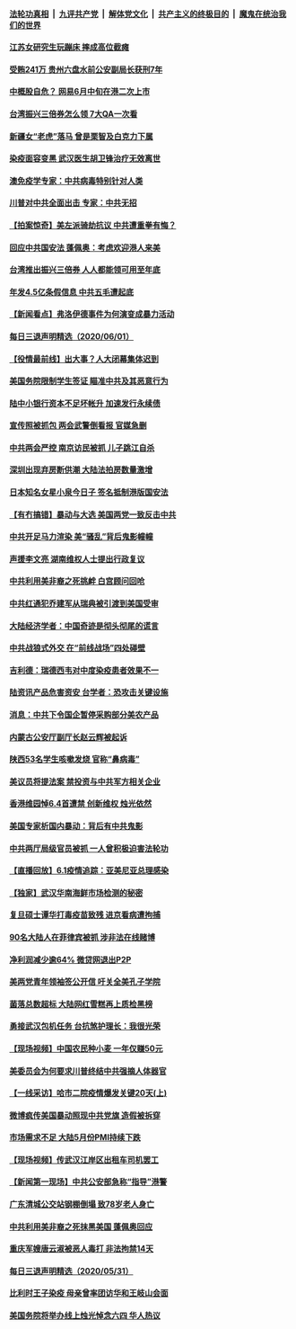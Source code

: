 

####  [法轮功真相](../../../../basic/blob/master/README.md?t=06021631) &nbsp;|&nbsp; [九评共产党](../../../../9ping.md/blob/master/README.md?t=06021631) &nbsp;|&nbsp; [解体党文化](../../../../jtdwh.md/blob/master/README.md?t=06021631)  &nbsp;|&nbsp; [共产主义的终极目的](../../../../gczydzjmd.md/blob/master/README.md?t=06021631) &nbsp;|&nbsp; [魔鬼在统治我们的世界](../../../../mgztzwmdsj.md/blob/master/README.md?t=06021631) 

#### [江苏女研究生玩蹦床 摔成高位截瘫](../pages/nsc413/n12154760.md?t=06021631) 

#### [受贿241万 贵州六盘水前公安副局长获刑7年](../pages/nsc413/n12154221.md?t=06021631) 


#### [中概股自危？ 网易6月中旬在港二次上市](../pages/nsc413/n12153694.md?t=06021631) 

#### [台湾振兴三倍券怎么领 7大QA一次看](../pages/nsc413/n12154445.md?t=06021631) 

#### [新疆女“老虎”落马 曾是栗智及白克力下属](../pages/nsc413/n12154071.md?t=06021631) 

#### [染疫面容变黑 武汉医生胡卫锋治疗无效离世](../pages/nsc413/n12154150.md?t=06021631) 

#### [澳免疫学专家：中共病毒特别针对人类](../pages/nsc413/n12153796.md?t=06021631) 

#### [川普对中共全面出击 专家：中共无招](../pages/nsc413/n12151510.md?t=06021631) 

#### [【拍案惊奇】美左派骑劫抗议 中共遭重拳有悔？](../pages/nsc413/n12153942.md?t=06021631) 

#### [回应中共国安法 蓬佩奥：考虑欢迎港人来美](../pages/nsc413/n12153386.md?t=06021631) 

#### [台湾推出振兴三倍券 人人都能领可用至年底](../pages/nsc413/n12153923.md?t=06021631) 

#### [年发4.5亿条假信息 中共五毛遭起底](../pages/nsc413/n12153564.md?t=06021631) 

#### [【新闻看点】弗洛伊德事件为何演变成暴力活动](../pages/nsc413/n12153446.md?t=06021631) 

#### [每日三退声明精选（2020/06/01）](../pages/nsc413/n12153723.md?t=06021631) 

#### [【役情最前线】出大事？人大闭幕集体迟到](../pages/nsc413/n12153536.md?t=06021631) 

#### [美国务院限制学生签证 瞄准中共及其恶意行为](../pages/nsc413/n12153458.md?t=06021631) 

#### [陆中小银行资本不足坏帐升 加速发行永续债](../pages/nsc413/n12153556.md?t=06021631) 

#### [宣传照被抓包 两会武警倒看报 官媒急删](../pages/nsc413/n12153549.md?t=06021631) 

#### [中共两会严控 南京访民被抓 儿子跳江自杀](../pages/nsc413/n12153285.md?t=06021631) 

#### [深圳出现弃房断供潮 大陆法拍房数量激增](../pages/nsc413/n12153198.md?t=06021631) 

#### [日本知名女星小泉今日子 签名抵制港版国安法](../pages/nsc413/n12153202.md?t=06021631) 

#### [【有冇搞错】暴动与大选 美国两党一致反击中共](../pages/nsc413/n12153313.md?t=06021631) 

#### [中共开足马力渲染 美“骚乱”背后鬼影幢幢](../pages/nsc413/n12153120.md?t=06021631) 

#### [声援李文亮 湖南维权人士提出行政复议](../pages/nsc413/n12152742.md?t=06021631) 

#### [中共利用美非裔之死挑衅 白宫顾问回呛](../pages/nsc413/n12153261.md?t=06021631) 

#### [中共红通犯乔建军从瑞典被引渡到美国受审](../pages/nsc413/n12153258.md?t=06021631) 

#### [大陆经济学者：中国奇迹是彻头彻尾的谎言](../pages/nsc413/n12152933.md?t=06021631) 

#### [中共战狼式外交 在“前线战场”四处碰壁](../pages/nsc413/n12153069.md?t=06021631) 

#### [吉利德：瑞德西韦对中度染疫患者效果不一](../pages/nsc413/n12153075.md?t=06021631) 

#### [陆资讯产品危害资安 台学者：恐攻击关键设施](../pages/nsc413/n12152905.md?t=06021631) 

#### [消息：中共下令国企暂停采购部分美农产品](../pages/nsc413/n12153055.md?t=06021631) 

#### [内蒙古公安厅副厅长赵云辉被起诉](../pages/nsc413/n12152557.md?t=06021631) 

#### [陕西53名学生咳嗽发烧 官称“鼻病毒”](../pages/nsc413/n12152979.md?t=06021631) 

#### [美议员将提法案 禁投资与中共军方相关企业](../pages/nsc413/n12152737.md?t=06021631) 

#### [香港维园悼6.4首遭禁 创新维权 烛光依然](../pages/nsc413/n12152096.md?t=06021631) 

#### [美国专家析国内暴动：背后有中共鬼影](../pages/nsc413/n12152622.md?t=06021631) 

#### [中共两厅局级官员被抓 一人曾积极迫害法轮功](../pages/nsc413/n12152296.md?t=06021631) 

#### [【直播回放】6.1疫情追踪：亚美尼亚总理感染](../pages/nsc413/n12152501.md?t=06021631) 


#### [【独家】武汉华南海鲜市场检测的秘密](../pages/nsc413/n12150755.md?t=06021631) 

#### [复旦硕士谭华打毒疫苗致残 进京看病遭拘捕](../pages/nsc413/n12152713.md?t=06021631) 

#### [90名大陆人在菲律宾被抓 涉非法在线赌博](../pages/nsc413/n12152506.md?t=06021631) 

#### [净利润减少逾64% 微贷网退出P2P](../pages/nsc413/n12151849.md?t=06021631) 

#### [美两党青年领袖签公开信 吁关全美孔子学院](../pages/nsc413/n12152281.md?t=06021631) 

#### [菌落总数超标 大陆网红雪糕再上质检黑榜](../pages/nsc413/n12151983.md?t=06021631) 

#### [勇接武汉包机任务 台抗煞护理长：我很光荣](../pages/nsc413/n12152237.md?t=06021631) 

#### [【现场视频】中国农民种小麦 一年仅赚50元](../pages/nsc413/n12151873.md?t=06021631) 

#### [美委员会为何要求川普终结中共强摘人体器官](../pages/nsc413/n12150703.md?t=06021631) 

#### [【一线采访】哈市二院疫情爆发关键20天(上)](../pages/nsc413/n12149506.md?t=06021631) 

#### [微博疯传美国暴动照现中共党旗 造假被拆穿](../pages/nsc413/n12151785.md?t=06021631) 

#### [市场需求不足 大陆5月份PMI持续下跌](../pages/nsc413/n12151105.md?t=06021631) 

#### [【现场视频】传武汉江岸区出租车司机罢工](../pages/nsc413/n12151734.md?t=06021631) 

#### [【新闻第一现场】中共公安部急称“指导”港警](../pages/nsc413/n12151208.md?t=06021631) 

#### [广东清城公交站钢棚倒塌 致78岁老人身亡](../pages/nsc413/n12151249.md?t=06021631) 

#### [中共利用美非裔之死抹黑美国 蓬佩奥回应](../pages/nsc413/n12151330.md?t=06021631) 

#### [重庆军嫂唐云淑被恶人毒打 非法拘禁14天](../pages/nsc413/n12150411.md?t=06021631) 

#### [每日三退声明精选（2020/05/31）](../pages/nsc413/n12151353.md?t=06021631) 

#### [比利时王子染疫 母亲曾率团访华和王岐山会面](../pages/nsc413/n12150938.md?t=06021631) 

#### [美国务院将举办线上烛光悼念六四 华人热议](../pages/nsc413/n12150834.md?t=06021631) 


